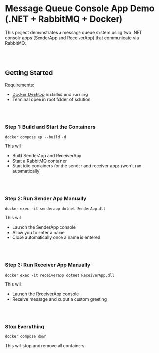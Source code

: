 # Message Queue Console App Demo (.NET + RabbitMQ + Docker)

This project demonstrates a message queue system using two .NET console apps (SenderApp and ReceiverApp) that communicate via RabbitMQ.

<br>
<br>

## Getting Started

Requirements: 
- [Docker Desktop](https://www.docker.com/products/docker-desktop/) installed and running
- Terminal open in root folder of solution

<br>
<br>

### Step 1: Build and Start the Containers

```
docker compose up --build -d
```
This will:
- Build SenderApp and ReceiverApp 
- Start a RabbitMQ container
- Start idle containers for the sender and receiver apps (won't run automatically)

<br>
<br>

### Step 2: Run Sender App Manually

```
docker exec -it senderapp dotnet SenderApp.dll
```
This will:
- Launch the SenderApp console
- Allow you to enter a name
- Close automatically once a name is entered

<br>
<br>

### Step 3: Run Receiver App Manually

```
docker exec -it receiverapp dotnet ReceiverApp.dll
```
This will:
- Launch the ReceiverApp console
- Receive message and ouput a custom greeting

<br>
<br>

### Stop Everything

```
docker compose down
```
This will stop and remove all containers